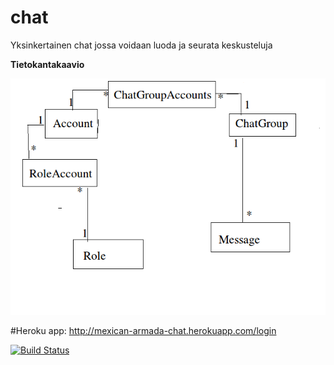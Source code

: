 # chat
Yksinkertainen chat jossa voidaan luoda ja seurata keskusteluja


**Tietokantakaavio**



![tietokantakaavio](/documentation/Tietokantakaavio.png)

#Heroku app:
http://mexican-armada-chat.herokuapp.com/login

[![Build Status](https://travis-ci.org/lesktimo/chat.svg?branch=master)](https://travis-ci.org/lesktimo/chat)
